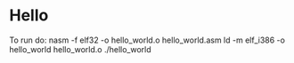 # Hello

To run do:
  nasm -f elf32 -o hello_world.o hello_world.asm
  ld -m elf_i386 -o hello_world hello_world.o
  ./hello_world
